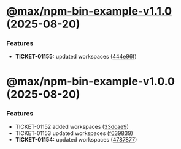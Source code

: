 # [@max/npm-bin-example-v1.1.0](https://github.com/maxim1006/react-main/compare/@max/npm-bin-example-v1.0.0...@max/npm-bin-example-v1.1.0) (2025-08-20)


### Features

* **TICKET-01155:** updated workspaces ([444e96f](https://github.com/maxim1006/react-main/commit/444e96f5ddc89f4bdc2598a8cc8a4b2eea078987))

# @max/npm-bin-example-v1.0.0 (2025-08-20)


### Features

* TICKET-01152 added workspaces ([33dcae9](https://github.com/maxim1006/react-main/commit/33dcae903a890769c0f34e14eba9b36d5683fb47))
* TICKET-01153 updated workspaces ([f639839](https://github.com/maxim1006/react-main/commit/f63983950182fbc10f674de025e483c4cbdb0655))
* **TICKET-01154:** updated workspaces ([4787877](https://github.com/maxim1006/react-main/commit/4787877a93638d41e83a28fde0030d296951f9be))
